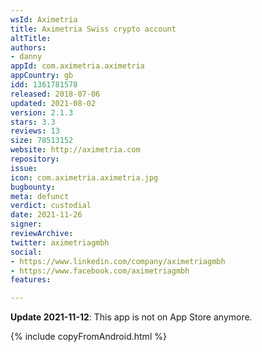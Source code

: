```yaml
---
wsId: Aximetria
title: Aximetria Swiss crypto account
altTitle: 
authors:
- danny
appId: com.aximetria.aximetria
appCountry: gb
idd: 1361781578
released: 2018-07-06
updated: 2021-08-02
version: 2.1.3
stars: 3.3
reviews: 13
size: 78513152
website: http://aximetria.com
repository: 
issue: 
icon: com.aximetria.aximetria.jpg
bugbounty: 
meta: defunct
verdict: custodial
date: 2021-11-26
signer: 
reviewArchive: 
twitter: aximetriagmbh
social:
- https://www.linkedin.com/company/aximetriagmbh
- https://www.facebook.com/aximetriagmbh
features: 

---
```


**Update 2021-11-12**: This app is not on App Store anymore.

{% include copyFromAndroid.html %}
